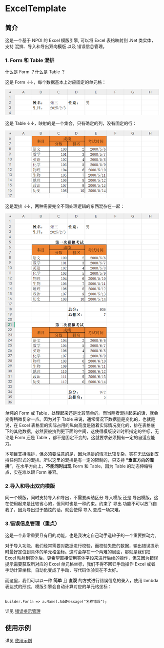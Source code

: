 # ExcelTemplate

## 简介

这是一个基于 NPOI 的 Excel 模版引擎, 可以将 Excel 表格映射到 .Net 类实体，支持 混排、导入和导出双向模版 以及 错误信息管理。

### 1. Form 和 Table 混排

什么是 Form ？什么是 Table ？

这是 Form ↓↓，每个数据基本上对应固定的单元格：

![](docs/images/image.png)

这是 Table ↓↓，映射的是一个集合，只有确定的列，没有固定的行：

![](docs/images/image-1.png)

这是混排 ↓↓，两种需要完全不同处理逻辑的东西混杂在一起：

![](docs/images/image-2.png)

单纯的 Form 或 Table，处理起来还是比较简单的。而当两者混排起来的话，就会变得稍微复杂一点。因为对于 Table 来说，通常情况下数据量是变化的，也就是说，在 Excel 表格里的实际占用的纵向高度是随着实际情况变化的，排在表格底下的其他数据，必然要被挤到更下面的空间，这使得模版设计时所指定的坐标，无论是 Form 还是 Table ，都不是固定不变的，这就要求必须拥有一定的自适应能力。

本项目支持混排，但必须要注意的是，因为混排的情况比较复杂，实在无法做到支持任何形式的混排。所以这里的混排是有一定的限制的，只支持 **“垂直方向的混排”**，在水平方向上，**不能同时出现** Form 和 Table，因为 Table 的动态伸缩特点，实在难以跟 Form 兼容。

### 2.导入和导出双向模版

同一个模版，同时支持导入和导出，不需要纠结区分 导入模版 还是 导出模版，这在使用起来是比较省心的，但同时也是一种约束。约束了 导出 功能不可以放飞自我了，因为导出过于酷炫的话，就会使得 导入 变成一场灾难。

### 3.错误信息管理（重点）

这是一个非常重要且有用的功能，也是我决定自己动手造轮子的一个重要推动力。

对于导入功能，我们经常需要对数据进行校验，而校验失败的数据，输出错误提示时最好定位到具体的单元格坐标。这时会存在一个两难的局面，那就是我们把 Excel 映射到实体后，更希望直接使用实体字段来进行后续的操作，但又因为错误提示需要获取所对应的 Excel 单元格坐标，我们不得不回归手动操作 Excel 或者 手动计算坐标，自动化变成了手动，写代码体验实在不太好。

而这里，我们可以以一种 **简单** 且 **直观** 的方式进行错误信息的录入，使用 lambda 表达式的形式，模版引擎会自动计算对应的单元格坐标：

```CSharp

builder.For(a => a.Name).AddMessage("名称错误");

```

详见 [错误提示管理](docs/ErrorHandleExample.md)

## 使用示例

详见 [使用示例](docs/Example.md)
